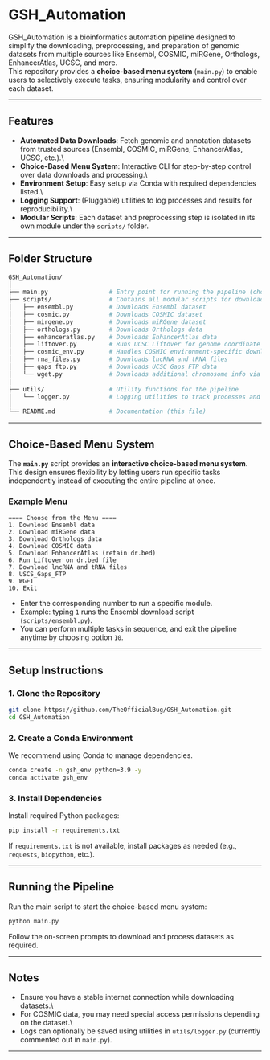 # GSH_Automation

GSH_Automation is a bioinformatics automation pipeline designed to
simplify the downloading, preprocessing, and preparation of genomic
datasets from multiple sources like Ensembl, COSMIC, miRGene, Orthologs,
EnhancerAtlas, UCSC, and more.\
This repository provides a **choice-based menu system** (`main.py`) to
enable users to selectively execute tasks, ensuring modularity and
control over each dataset.

------------------------------------------------------------------------

## Features

-   **Automated Data Downloads**: Fetch genomic and annotation datasets
    from trusted sources (Ensembl, COSMIC, miRGene, EnhancerAtlas, UCSC,
    etc.).\
-   **Choice-Based Menu System**: Interactive CLI for step-by-step
    control over data downloads and processing.\
-   **Environment Setup**: Easy setup via Conda with required
    dependencies listed.\
-   **Logging Support**: (Pluggable) utilities to log processes and
    results for reproducibility.\
-   **Modular Scripts**: Each dataset and preprocessing step is isolated
    in its own module under the `scripts/` folder.

------------------------------------------------------------------------

## Folder Structure

``` bash
GSH_Automation/
│
├── main.py                 # Entry point for running the pipeline (choice-based menu system)
├── scripts/                # Contains all modular scripts for downloading/processing data
│   ├── ensembl.py          # Downloads Ensembl dataset
│   ├── cosmic.py           # Downloads COSMIC dataset
│   ├── mirgene.py          # Downloads miRGene dataset
│   ├── orthologs.py        # Downloads Orthologs data
│   ├── enhanceratlas.py    # Downloads EnhancerAtlas data
│   ├── liftover.py         # Runs UCSC Liftover for genome coordinate mapping
│   ├── cosmic_env.py       # Handles COSMIC environment-specific downloads
│   ├── rna_files.py        # Downloads lncRNA and tRNA files
│   ├── gaps_ftp.py         # Downloads UCSC Gaps FTP data
│   └── wget.py             # Downloads additional chromosome info via WGET
│
├── utils/                  # Utility functions for the pipeline
│   └── logger.py           # Logging utilities to track processes and save logs
│
└── README.md               # Documentation (this file)
```

------------------------------------------------------------------------

## Choice-Based Menu System

The **`main.py`** script provides an **interactive choice-based menu
system**.\
This design ensures flexibility by letting users run specific tasks
independently instead of executing the entire pipeline at once.

### Example Menu

    ==== Choose from the Menu ====
    1. Download Ensembl data
    2. Download miRGene data
    3. Download Orthologs data
    4. Download COSMIC data
    5. Download EnhancerAtlas (retain dr.bed)
    6. Run Liftover on dr.bed file
    7. Download lncRNA and tRNA files
    8. USCS_Gaps_FTP
    9. WGET
    10. Exit

-   Enter the corresponding number to run a specific module.
-   Example: typing `1` runs the Ensembl download script
    (`scripts/ensembl.py`).
-   You can perform multiple tasks in sequence, and exit the pipeline
    anytime by choosing option `10`.

------------------------------------------------------------------------

## Setup Instructions

### 1. Clone the Repository

``` bash
git clone https://github.com/TheOfficialBug/GSH_Automation.git
cd GSH_Automation
```

### 2. Create a Conda Environment

We recommend using Conda to manage dependencies.

``` bash
conda create -n gsh_env python=3.9 -y
conda activate gsh_env
```

### 3. Install Dependencies

Install required Python packages:

``` bash
pip install -r requirements.txt
```

If `requirements.txt` is not available, install packages as needed
(e.g., `requests`, `biopython`, etc.).

------------------------------------------------------------------------

## Running the Pipeline

Run the main script to start the choice-based menu system:

``` bash
python main.py
```

Follow the on-screen prompts to download and process datasets as
required.

------------------------------------------------------------------------

## Notes

-   Ensure you have a stable internet connection while downloading
    datasets.\
-   For COSMIC data, you may need special access permissions depending
    on the dataset.\
-   Logs can optionally be saved using utilities in `utils/logger.py`
    (currently commented out in `main.py`).

------------------------------------------------------------------------
